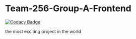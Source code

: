 # Team-256-Group-A-Frontend

[![Codacy Badge](https://api.codacy.com/project/badge/Grade/fde9f979678a4e57ab37afdc9d3e6903)](https://app.codacy.com/gh/BuildForSDGCohort2/Team-256-Group-A-Frontend?utm_source=github.com&utm_medium=referral&utm_content=BuildForSDGCohort2/Team-256-Group-A-Frontend&utm_campaign=Badge_Grade_Settings)

the most exciting project in the world

